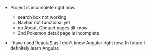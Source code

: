 - Project is incomplete right now.
    - search box not working
    - Navbar not functional yet
    - no About, Contact pages till know
    - 2nd Pokemon detail page is incomplete

- I have used ReactJS as I don't know Angular right now. In future I definitely learn Angular.